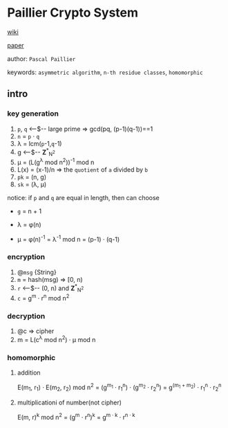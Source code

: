 # Paillier Crypto System

[wiki](https://en.wikipedia.org/wiki/Paillier_cryptosystem)

[paper](http://120.52.51.16/www.cs.tau.ac.il/~fiat/crypt07/papers/Pai99pai.pdf)

author: `Pascal Paillier`

keywords: `asymmetric algorithm`, `n-th residue classes`, `homomorphic`

## intro

### key generation

1. `p`, `q` <--\$-- large prime => gcd(pq, (p-1)(q-1))==1
2. `n` = `p` &middot; `q`
3. &lambda; = lcm(`p`-1,`q`-1)
4. g <--\$-- **Z**<sup>\*</sup><sub>N<sup>2</sup></sub>
5. &mu; = (L(g<sup>&lambda;</sup> mod n<sup>2</sup>))<sup>-1</sup> mod n
6. L(x) = (x-1)/n => the `quotient` of `a` divided by `b`
7. `pk` = (n, g)
8. `sk` = (&lambda;, &mu;)

notice: if `p` and `q` are equal in length, then can choose

- `g` = n + 1

- &lambda; = &phi;(n)

- &mu;
  = &phi;(n)<sup>-1</sup>
  = &lambda;<sup>-1</sup> mod n
  = (p-1) &middot; (q-1)

### encryption

1. @`msg` {String}
2. `m` = hash(msg) => [0, n)
3. `r` <--\$-- (0, n) and **Z**<sup>\*</sup><sub>N<sup>2</sup></sub>
4. `c` = g<sup>m</sup> &middot; r<sup>n</sup> mod n<sup>2</sup>

### decryption

1. @c => cipher
2. m = L(c<sup>&lambda;</sup> mod n<sup>2</sup>) &middot; &mu; mod n

### homomorphic

1. addition

   E(m<sub>1</sub>, r<sub>1</sub>) &middot; E(m<sub>2</sub>, r<sub>2</sub>) mod n<sup>2</sup>
   = (g<sup>m<sub>1</sub></sup> &middot; r<sub>1</sub><sup>n</sup>) &middot; (g<sup>m<sub>2</sub></sup> &middot; r<sub>2</sub><sup>n</sup>)
   = g<sup>(m<sub>1</sub> + m<sub>2</sub>)</sup> &middot; r<sub>1</sub><sup>n</sup> &middot; r<sub>2</sub><sup>n</sup>

2. multiplicationi of number(not cipher)

   E(m, r)<sup>k</sup> mod n<sup>2</sup>
   = (g<sup>m</sup> &middot; r<sup>n</sup>)<sup>k</sup>
   = g<sup>m &middot; k</sup> &middot; r<sup>n &middot; k</sup>
